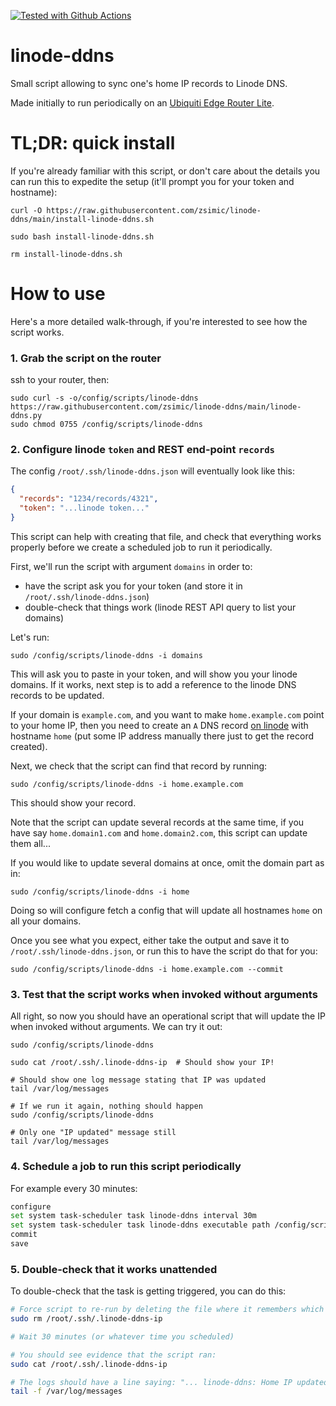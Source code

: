 [![Tested with Github Actions](https://github.com/zsimic/linode-ddns/workflows/Tests/badge.svg)](https://github.com/zsimic/linode-ddns/actions)

# linode-ddns

Small script allowing to sync one's home IP records to Linode DNS.

Made initially to run periodically on an [Ubiquiti Edge Router Lite](https://www.ui.com/edgemax/edgerouter-lite/).

# TL;DR: quick install

If you're already familiar with this script, or don't care about the details
you can run this to expedite the setup (it'll prompt you for your token and hostname):

```
curl -O https://raw.githubusercontent.com/zsimic/linode-ddns/main/install-linode-ddns.sh

sudo bash install-linode-ddns.sh

rm install-linode-ddns.sh
```

# How to use

Here's a more detailed walk-through, if you're interested to see how the script works.

### 1. Grab the script on the router

ssh to your router, then:

```
sudo curl -s -o/config/scripts/linode-ddns https://raw.githubusercontent.com/zsimic/linode-ddns/main/linode-ddns.py
sudo chmod 0755 /config/scripts/linode-ddns
```

### 2. Configure linode `token` and REST end-point `records`

The config `/root/.ssh/linode-ddns.json` will eventually look like this:

```json
{
  "records": "1234/records/4321",
  "token": "...linode token..."
}
```

This script can help with creating that file, and check that everything works properly
before we create a scheduled job to run it periodically.

First, we'll run the script with argument `domains` in order to:

- have the script ask you for your token (and store it in `/root/.ssh/linode-ddns.json`)
- double-check that things work (linode REST API query to list your domains)

Let's run:

```
sudo /config/scripts/linode-ddns -i domains
```

This will ask you to paste in your token, and will show you your linode domains.
If it works, next step is to add a reference to the linode DNS records to be updated.

If your domain is `example.com`, and you want to make `home.example.com` point to your home IP,
then you need to create an `A` DNS record [on linode](https://cloud.linode.com/domains) 
with hostname `home` (put some IP address manually there just to get the record created).

Next, we check that the script can find that record by running:

```
sudo /config/scripts/linode-ddns -i home.example.com
```

This should show your record.

Note that the script can update several records at the same time, if you have say
`home.domain1.com` and `home.domain2.com`, this script can update them all...

If you would like to update several domains at once, omit the domain part as in: 

```
sudo /config/scripts/linode-ddns -i home
```

Doing so will configure fetch a config that will update all hostnames `home` on all your domains.

Once you see what you expect, either take the output and save it to `/root/.ssh/linode-ddns.json`,
or run this to have the script do that for you:

```
sudo /config/scripts/linode-ddns -i home.example.com --commit
```

### 3. Test that the script works when invoked without arguments

All right, so now you should have an operational script that will update the IP when invoked without arguments.
We can try it out:

```
sudo /config/scripts/linode-ddns

sudo cat /root/.ssh/.linode-ddns-ip  # Should show your IP!

# Should show one log message stating that IP was updated
tail /var/log/messages

# If we run it again, nothing should happen
sudo /config/scripts/linode-ddns

# Only one "IP updated" message still
tail /var/log/messages
```

### 4. Schedule a job to run this script periodically

For example every 30 minutes:

```bash
configure
set system task-scheduler task linode-ddns interval 30m
set system task-scheduler task linode-ddns executable path /config/scripts/linode-ddns
commit
save
```


### 5. Double-check that it works unattended

To double-check that the task is getting triggered, you can do this:

```bash
# Force script to re-run by deleting the file where it remembers which IP it last saw
sudo rm /root/.ssh/.linode-ddns-ip

# Wait 30 minutes (or whatever time you scheduled)

# You should see evidence that the script ran:
sudo cat /root/.ssh/.linode-ddns-ip

# The logs should have a line saying: "... linode-ddns: Home IP updated to ..."
tail -f /var/log/messages
```

